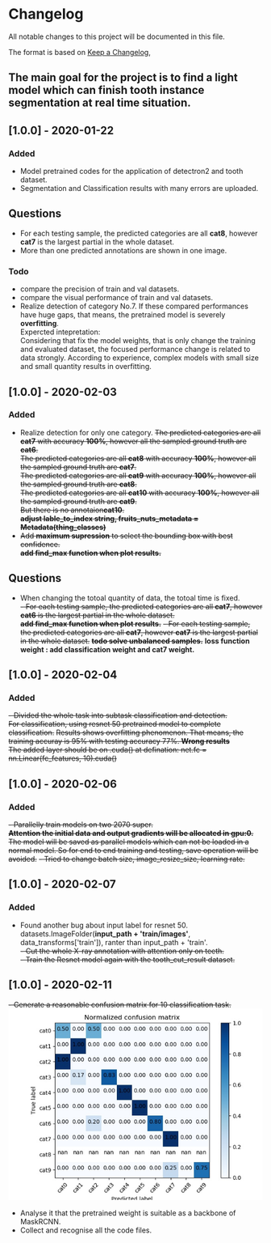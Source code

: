 # Changelog
All notable changes to this project will be documented in this file.

The format is based on [Keep a Changelog](https://keepachangelog.com/en/1.0.0/),

## The main goal for the project is to find a light model which can finish tooth instance segmentation at real time situation. 

## [1.0.0] - 2020-01-22
### Added
- Model pretrained codes for the application of detectron2 and tooth dataset.
- Segmentation and Classification results with many errors are uploaded.
## Questions
- For each testing sample, the predicted categories are all **cat8**, however **cat7** is  the largest partial in the whole dataset.
- More than one predicted annotations are shown in one image.
### Todo
- compare the precision of train and val datasets.
- compare the visual performance of train and val datasets.
- Realize detection of category No.7.
If these compared performances have huge gaps, that means, the pretrained model is severely **overfitting**.  
Expercted intepretation:  
Considering that fix the model weights, that is only change the training and evaluated dataset, the focused performance change is related to data strongly. According to experience, complex models with small size and small quantity results in overfitting.

## [1.0.0] - 2020-02-03
### Added
- Realize detection for only one category. 
  ~~The predicted categories are all **cat7** with accuracy **100%**, however all the sampled ground truth are **cat6**.~~  
  ~~The predicted categories are all **cat8** with accuracy **100%**, however all the sampled ground truth are **cat7**.~~  
  ~~The predicted categories are all **cat9** with accuracy **100%**, however all the sampled ground truth are **cat8**.~~  
  ~~The predicted categories are all **cat10** with accuracy **100%**, however all the sampled ground truth are **cat9**.~~  
  ~~But there is no annotaion**cat10**.~~  
  ~~**adjust lable_to_index string, fruits_nuts_metadata = Metadata(thing_classes)**~~
- ~~Add **maximum supression** to select the bounding box with best confidence.~~  
  ~~**add find_max function when plot results.**~~
## Questions
- When changing the totoal quantity of data, the totoal time is fixed.  
~~- For each testing sample, the predicted categories are all **cat7**, however **cat6** is the largest partial in the whole dataset.~~   
 ~~**add find_max function when plot results.**~~
~~- For each testing sample, the predicted categories are all **cat7**, however **cat7** is the largest partial in the whole dataset.~~
 ~~**todo solve unbalanced samples.**~~
 **loss function weight : add classification weight and cat7 weight.**
## [1.0.0] - 2020-02-04
### Added
~~- Divided the whole task into subtask classification and detection.~~   
  ~~For classification, using resnet 50 pretrained model to complete classification.~~
  ~~Results shows overfitting phenomenon. That means, the training accuray is 95% with testing accuracy 77%.  **Wrong results**~~  
  ~~The added layer should be on .cuda() at defination: net.fc = nn.Linear(fc_features, 10).cuda()~~  
  
## [1.0.0] - 2020-02-06
### Added
~~- Parallelly train models on two 2070 super.~~    
  ~~**Attention the initial data and output gradients will be allocated in gpu:0.**~~   
  ~~The model will be saved as parallel models which can not be loaded in a normal model. So for end to end training and testing, save operation will be avoided.~~
~~- Tried to change batch size, image_resize_size, learning rate.~~  
  
## [1.0.0] - 2020-02-07
### Added
- Found another bug about input label for resnet 50. datasets.ImageFolder(**input_path + 'train/images'**, data_transforms['train']), ranter than input_path + 'train'.  
~~- Cut the whole X-ray annotation with attention only on teeth.~~  
~~- Train the Resnet model again with the tooth_cut_result dataset.~~  

## [1.0.0] - 2020-02-11   
~~- Generate a reasonable confusion matrix for 10 classification task.~~  
![image](https://github.com/liangjiubujiu/tracking-and-detection/blob/master/images/confusion_matrix.jpg)
- Analyse it that the pretrained weight is suitable as a backbone of MaskRCNN. 
- Collect and recognise all the code files.

